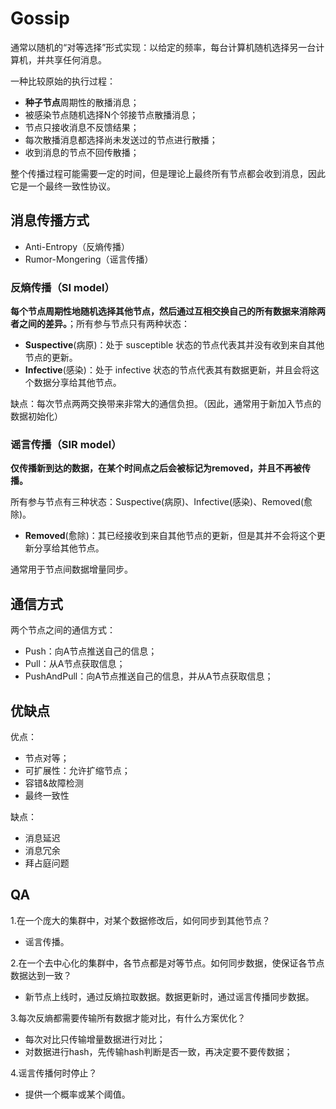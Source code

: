 # Gossip

通常以随机的“对等选择”形式实现：以给定的频率，每台计算机随机选择另一台计算机，并共享任何消息。

一种比较原始的执行过程：

- **种子节点**周期性的散播消息；
- 被感染节点随机选择N个邻接节点散播消息；
- 节点只接收消息不反馈结果；
- 每次散播消息都选择尚未发送过的节点进行散播；
- 收到消息的节点不回传散播；

整个传播过程可能需要一定的时间，但是理论上最终所有节点都会收到消息，因此它是一个最终一致性协议。

## 消息传播方式

- Anti-Entropy（反熵传播）
- Rumor-Mongering（谣言传播）

### 反熵传播（SI model）

**每个节点周期性地随机选择其他节点，然后通过互相交换自己的所有数据来消除两者之间的差异。**；所有参与节点只有两种状态：

- **Suspective**(病原)：处于 susceptible 状态的节点代表其并没有收到来自其他节点的更新。
- **Infective**(感染)：处于 infective 状态的节点代表其有数据更新，并且会将这个数据分享给其他节点。

缺点：每次节点两两交换带来非常大的通信负担。（因此，通常用于新加入节点的数据初始化）

### 谣言传播（SIR model）

**仅传播新到达的数据，在某个时间点之后会被标记为removed，并且不再被传播。**

所有参与节点有三种状态：Suspective(病原)、Infective(感染)、Removed(愈除)。

- **Removed**(愈除)：其已经接收到来自其他节点的更新，但是其并不会将这个更新分享给其他节点。

通常用于节点间数据增量同步。

## 通信方式

两个节点之间的通信方式：

- Push：向A节点推送自己的信息；
- Pull：从A节点获取信息；
- PushAndPull：向A节点推送自己的信息，并从A节点获取信息；

## 优缺点

优点：

- 节点对等；
- 可扩展性：允许扩缩节点；
- 容错&故障检测
- 最终一致性

缺点：

- 消息延迟
- 消息冗余
- 拜占庭问题

## QA

1.在一个庞大的集群中，对某个数据修改后，如何同步到其他节点？

- 谣言传播。

2.在一个去中心化的集群中，各节点都是对等节点。如何同步数据，使保证各节点数据达到一致？

- 新节点上线时，通过反熵拉取数据。数据更新时，通过谣言传播同步数据。

3.每次反熵都需要传输所有数据才能对比，有什么方案优化？

- 每次对比只传输增量数据进行对比；
- 对数据进行hash，先传输hash判断是否一致，再决定要不要传数据；

4.谣言传播何时停止？

- 提供一个概率或某个阈值。
